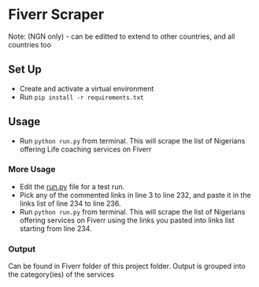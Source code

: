 # Fiverr Scraper

Note: (NGN only) - can be editted to extend to other countries, and all countries too

## Set Up

- Create and activate a virtual environment
- Run `pip install -r requirements.txt`

## Usage

- Run `python run.py` from terminal.
  This will scrape the list of Nigerians offering Life coaching services on Fiverr

### More Usage

- Edit the [run.py](run.py) file for a test run.
- Pick any of the commented links in line 3 to line 232, and paste it in the links list of line 234 to line 236.
- Run `python run.py` from terminal.
  This will scrape the list of Nigerians offering services on Fiverr using the links you pasted into links list starting from line 234.

### Output

Can be found in Fiverr folder of this project folder. Output is grouped into the category(ies) of the services
